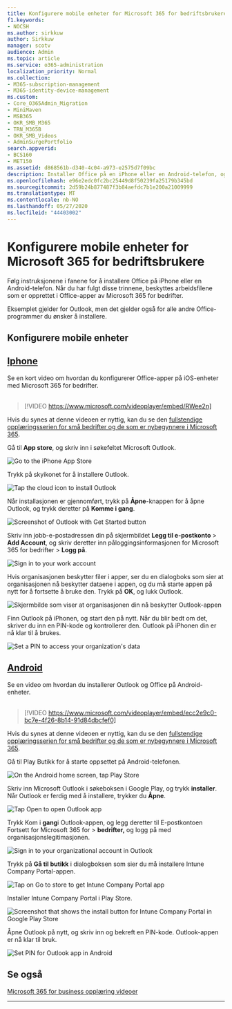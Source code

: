 ```yaml
---
title: Konfigurere mobile enheter for Microsoft 365 for bedriftsbrukere
f1.keywords:
- NOCSH
ms.author: sirkkuw
author: Sirkkuw
manager: scotv
audience: Admin
ms.topic: article
ms.service: o365-administration
localization_priority: Normal
ms.collection:
- M365-subscription-management
- M365-identity-device-management
ms.custom:
- Core_O365Admin_Migration
- MiniMaven
- MSB365
- OKR_SMB_M365
- TRN_M365B
- OKR_SMB_Videos
- AdminSurgePortfolio
search.appverid:
- BCS160
- MET150
ms.assetid: d868561b-d340-4c04-a973-e2575d7f09bc
description: Installer Office på en iPhone eller en Android-telefon, og arbeidsfilene dine i Office-apper beskyttes av Microsoft 365 for bedrifter.
ms.openlocfilehash: e96e2edc0fc2bc25449d8f50239fa25179b345bd
ms.sourcegitcommit: 2d59b24b877487f3b84aefdc7b1e200a21009999
ms.translationtype: MT
ms.contentlocale: nb-NO
ms.lasthandoff: 05/27/2020
ms.locfileid: "44403002"
---
```

# <a name="set-up-mobile-devices-for-microsoft-365-for-business-users"></a>Konfigurere mobile enheter for Microsoft 365 for bedriftsbrukere

Følg instruksjonene i fanene for å installere Office på iPhone eller en Android-telefon. Når du har fulgt disse trinnene, beskyttes arbeidsfilene som er opprettet i Office-apper av Microsoft 365 for bedrifter.

Eksemplet gjelder for Outlook, men det gjelder også for alle andre Office-programmer du ønsker å installere.
  
## <a name="set-up-mobile-devices"></a>Konfigurere mobile enheter

## <a name="iphone"></a>[Iphone](#tab/iPhone)
  
Se en kort video om hvordan du konfigurerer Office-apper på iOS-enheter med Microsoft 365 for bedrifter.<br><br>

> [!VIDEO https://www.microsoft.com/videoplayer/embed/RWee2n] 

Hvis du synes at denne videoen er nyttig, kan du se den [fullstendige opplæringsserien for små bedrifter og de som er nybegynnere i Microsoft 365](https://support.office.com/article/6ab4bbcd-79cf-4000-a0bd-d42ce4d12816).

Gå til **App store**, og skriv inn i søkefeltet Microsoft Outlook.
  
![Go to the iPhone App Store](../media/886913de-76e5-4883-8ed0-4eb3ec06188f.png)
  
Trykk på skyikonet for å installere Outlook.
  
![Tap the cloud icon to install Outlook](../media/665e1620-948a-4ab8-b914-dca49530142c.png)
  
Når installasjonen er gjennomført, trykk på **Åpne**-knappen for å åpne Outlook, og trykk deretter på **Komme i gang**.
  
![Screenshot of Outlook with Get Started button](../media/005bedec-ae50-4d75-b3bb-e7cef9e2561c.png)
  
Skriv inn jobb-e-postadressen din på skjermbildet **Legg til e-postkonto** \> **Add Account**, og skriv deretter inn påloggingsinformasjonen for Microsoft 365 for bedrifter \> **Logg på**.
  
![Sign in to your work account](../media/3cef1fb5-7bec-4d3d-8542-872b731ce19f.png)
  
Hvis organisasjonen beskytter filer i apper, ser du en dialogboks som sier at organisasjonen nå beskytter dataene i appen, og du må starte appen på nytt for å fortsette å bruke den. Trykk på **OK**, og lukk Outlook. 
  
![Skjermbilde som viser at organisasjonen din nå beskytter Outlook-appen](../media/fb4c1c84-b1e9-42e1-8070-c13dcf79fb09.png)
  
Finn Outlook på iPhonen, og start den på nytt. Når du blir bedt om det, skriver du inn en PIN-kode og kontrollerer den. Outlook på iPhonen din er nå klar til å brukes.
  
![Set a PIN to access your organization's data](../media/64f2630b-3164-47a4-9dd6-ca0c29ed5fb3.png)
  
## <a name="android"></a>[Android](#tab/Android)
  
Se en video om hvordan du installerer Outlook og Office på Android-enheter.<br><br>

> [!VIDEO https://www.microsoft.com/videoplayer/embed/ecc2e9c0-bc7e-4f26-8b14-91d84dbcfef0] 

Hvis du synes at denne videoen er nyttig, kan du se den [fullstendige opplæringsserien for små bedrifter og de som er nybegynnere i Microsoft 365](https://support.office.com/article/6ab4bbcd-79cf-4000-a0bd-d42ce4d12816).

Gå til Play Butikk for å starte oppsettet på Android-telefonen.
  
![On the Android home screen, tap Play Store](../media/93df88e7-c778-40e1-b35e-868ca6e97f6c.png)
  
Skriv inn Microsoft Outlook i søkeboksen i Google Play, og trykk **installer**. Når Outlook er ferdig med å installere, trykker du **Åpne**.
  
![Tap Open to open Outlook app](../media/8b4c5937-8875-4b5a-a5b6-b8c6c9cd6240.png)
  
Trykk Kom i **gang**i Outlook-appen, og legg deretter til E-postkontoen Fortsett for Microsoft 365 for \> **bedrifter,** og logg på med organisasjonslegitimasjonen.
  
![Sign in to your organizational account in Outlook](../media/18f67c66-4bab-4b99-94bd-080839312e29.png)
  
Trykk på **Gå til butikk** i dialogboksen som sier du må installere Intune Company Portal-appen.
  
![Tap on Go to store to get Intune Company Portal app](../media/a702d712-5622-45dd-a511-b1adaee63071.png)
  
Installer Intune Company Portal i Play Store.
  
![Screenshot that shows the install button for Intune Company Portal in Google Play Store](../media/5e0408f2-3f37-44dd-80ed-13ca2ac6df0c.png)
  
Åpne Outlook på nytt, og skriv inn og bekreft en PIN-kode. Outlook-appen er nå klar til bruk.
  
![Set  PIN for Outlook app in Android](../media/edb91afb-f1ed-451a-bc6b-8ccba664e055.png)

## <a name="see-also"></a>Se også

[Microsoft 365 for business opplæring videoer](https://support.office.com/article/6ab4bbcd-79cf-4000-a0bd-d42ce4d12816)

---
